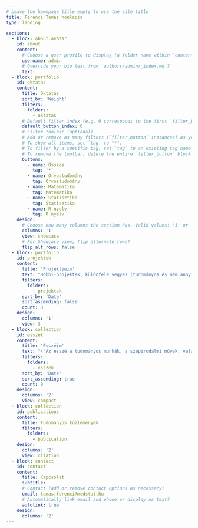 ```yaml
---
# Leave the homepage title empty to use the site title
title: Ferenci Tamás honlapja
type: landing

sections:
  - block: about.avatar
    id: about
    content:
      # Choose a user profile to display (a folder name within `content/authors/`)
      username: admin
      # Override your bio text from `authors/admin/_index.md`?
      text:
  - block: portfolio
    id: oktatas    
    content:
      title: Oktatás
      sort_by: 'Weight'
      filters:
        folders:
          - oktatas    
      # Default filter index (e.g. 0 corresponds to the first `filter_button` instance below).
      default_button_index: 0
      # Filter toolbar (optional).
      # Add or remove as many filters (`filter_button` instances) as you like.
      # To show all items, set `tag` to "*".
      # To filter by a specific tag, set `tag` to an existing tag name.
      # To remove the toolbar, delete the entire `filter_button` block.
      buttons:
        - name: Összes
          tag: '*'
        - name: Orvostudomány
          tag: Orvostudomány
        - name: Matematika
          tag: Matematika
        - name: Statisztika
          tag: Statisztika
        - name: R nyelv
          tag: R nyelv
    design:
      # Choose how many columns the section has. Valid values: '1' or '2'.
      columns: '1'
      view: showcase
      # For Showcase view, flip alternate rows?
      flip_alt_rows: false
  - block: portfolio
    id: projektek
    content:
      title: 'Projektjeim'      
      text: "Hobbi-projektek, különféle vegyes (tudományos és nem annyira tudományos) cikkeim és egyéb írásaim.<hr>"
      filters:
        folders:
          - projektek
      sort_by: 'Date'
      sort_ascending: false
      count: 0
    design:
      columns: '1'
      view: 3
  - block: collection
    id: esszek
    content:
      title: 'Esszéim'      
      text: "\"Az esszé a tudományos munkák, a szépirodalmi művek, valamint a szónoki beszédek közötti átmeneti műfaj. Jellemzően elmélkedő, gondolkodtató szövegek: olyan kérdéseket, problémákat fogalmaznak meg, amelyek foglalkoztatják az embereket, és gyakran tartalmaznak javaslatot a megoldásra is. ... Az esszé témáját merítheti az irodalomból, a tudományos felfedezésekből, a politikai életből vagy a mindennapi élet megfigyeléséből. Az esszé erősen tükrözi írója véleményét ... az író személyes véleményét tudományos igényességgel fogalmazza meg. ... Az esszé olyan prózát takar, ami egy adott témával kapcsolatban párbeszédet generál.\" <hr>"
      filters:
        folders:
          - esszek
      sort_by: 'Date'
      sort_ascending: true
      count: 0
    design:
      columns: '2'
      view: compact
  - block: collection
    id: publications
    content:
      title: Tudományos közlemények
      filters:
        folders:
          - publication
    design:
      columns: '2'
      view: citation
  - block: contact
    id: contact
    content:
      title: Kapcsolat
      subtitle:
      # Contact (add or remove contact options as necessary)
      email: tamas.ferenci@medstat.hu
      # Automatically link email and phone or display as text?
      autolink: true
    design:
      columns: '2'
---
```

